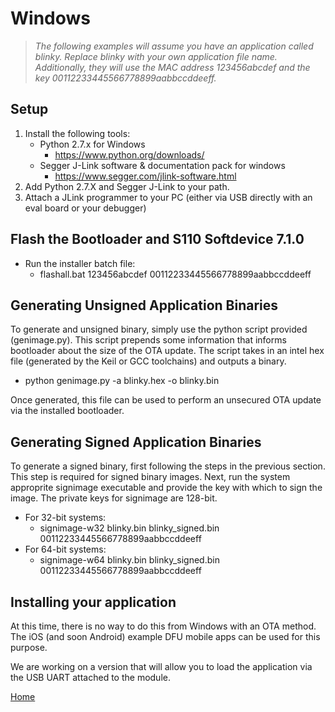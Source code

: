 # Windows

> *The following examples will assume you have an application called blinky.  Replace blinky with your own
application file name.  Additionally, they will use the MAC address 123456abcdef and 
the key 00112233445566778899aabbccddeeff.*


Setup
-----
1. Install the following tools:
    * Python 2.7.x for Windows
        + https://www.python.org/downloads/
    * Segger J-Link software & documentation pack for windows
        + https://www.segger.com/jlink-software.html
2. Add Python 2.7.X and Segger J-Link to your path.
3. Attach a JLink programmer to your PC (either via USB directly with an eval board or your debugger)

Flash the Bootloader and S110 Softdevice 7.1.0
----------------------------------------------
* Run the installer batch file:
    + flashall.bat 123456abcdef 00112233445566778899aabbccddeeff

Generating Unsigned Application Binaries
----------------------------------------

To generate and unsigned binary, simply use the python script provided (genimage.py).  This script
prepends some information that informs bootloader about the size of the OTA update.  The script
takes in an intel hex file (generated by the Keil or GCC toolchains) and outputs a binary.

* python genimage.py -a blinky.hex -o blinky.bin

Once generated, this file can be used to perform an unsecured OTA update via the installed bootloader.

Generating Signed Application Binaries
--------------------------------------

To generate a signed binary, first following the steps in the previous section.  This step is required
for signed binary images.  Next, run the system approprite signimage executable and provide the key
with which to sign the image.  The private keys for signimage are 128-bit.

* For 32-bit systems:
    + signimage-w32 blinky.bin blinky_signed.bin 00112233445566778899aabbccddeeff
* For 64-bit systems:
    + signimage-w64 blinky.bin blinky_signed.bin 00112233445566778899aabbccddeeff
    
Installing your application
---------------------------

At this time, there is no way to do this from Windows with an OTA method.  The iOS (and soon Android) example 
DFU mobile apps can be used for this purpose.

We are working on a version that will allow you to load the application via the USB UART attached to the module.

[Home](https://github.com/rigado/bootloader-tools/)
